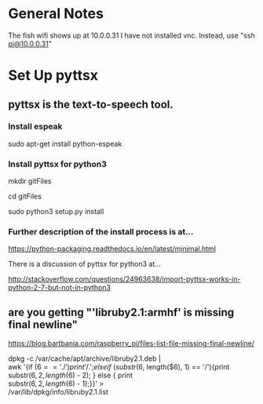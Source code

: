 General Notes
======
The fish wifi shows up at 10.0.0.31
I have not installed vnc. Instead, use "ssh pi@10.0.0.31"


Set Up pyttsx
======

## pyttsx is the text-to-speech tool. ##

### Install espeak ###
sudo apt-get install python-espeak

### Install pyttsx for python3 ###

mkdir gitFiles

cd gitFiles

sudo python3 setup.py install

### Further description of the install process is at... ###

https://python-packaging.readthedocs.io/en/latest/minimal.html

There is a discussion of pyttsx for python3 at...

http://stackoverflow.com/questions/24963638/import-pyttsx-works-in-python-2-7-but-not-in-python3

## are you getting "'libruby2.1:armhf' is missing final newline" ##

https://blog.bartbania.com/raspberry_pi/files-list-file-missing-final-newline/

dpkg -c /var/cache/apt/archive/libruby2.1.deb | \
awk '{if ($6 == './'){ print '/.'; } else if \
(substr($6, length($6), 1) == '/'){print \
substr($6, 2, length($6) - 2); } else { print \
substr($6, 2, length($6) - 1);}}' > \
/var/lib/dpkg/info/libruby2.1.list
